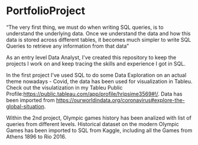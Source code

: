 # PortfolioProject
“The very first thing, we must do when writing SQL queries, is to understand the underlying data. Once we understand the data and how this data is stored across different tables, it becomes much simpler to write SQL Queries to retrieve any information from that data”

As an entry level Data Analyst, I've created this repository to keep the projects I work on and keep tracing the skills and experience I got in SQL.

In the first project I've used SQL to do some Data Exploration on an actual theme nowadays - Covid, the data has been used for visualization in Tableu. Check out the visulatization in my Tableu Public Profile:https://public.tableau.com/app/profile/hripsime3569#!/.
Data has been imported from https://ourworldindata.org/coronavirus#explore-the-global-situation.

Within the 2nd project, Olympic games history has been analized with list of queries from different levels.
Historical dataset on the modern Olympic Games has been imported to SQL from Kaggle, including all the Games from Athens 1896 to Rio 2016.

